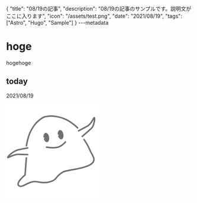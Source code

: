 {
  "title": "08/19の記事",
  "description": "08/19の記事のサンプルです。説明文がここに入ります",
  "icon": "/assets/test.png",
  "date": "2021/08/19",
  "tags": ["Astro", "Hugo", "Sample"]
}
---metadata

# hoge
hogehoge

## today
2021/08/19

![img](/assets/test.png)